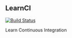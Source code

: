 ## LearnCI
[![Build Status](https://travis-ci.org/nothinux/learnci.svg?branch=master)](https://travis-ci.org/nothinux/learnci)

Learn Continuous Integration
